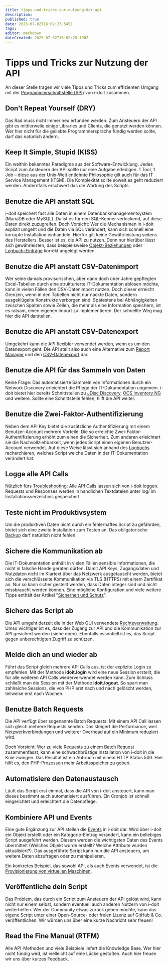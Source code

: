 ```yaml
---
title: tipps-und-tricks-zur-nutzung-der-api
description: 
published: true
date: 2025-07-02T16:02:27.545Z
tags: 
editor: markdown
dateCreated: 2025-07-02T16:02:25.198Z
---
```


# Tipps und Tricks zur Nutzung der API

An dieser Stelle tragen wir viele Tipps und Tricks zum effizienten Umgang mit der [Programmierschnittstelle (API)](./index.md) von i-doit zusammen.

Don't Repeat Yourself (DRY)
---------------------------

Das Rad muss nicht immer neu erfunden werden. Zum Ansteuern der API gibt es mittlerweile einige Libraries und Clients, die genutzt werden können. Wer hier nicht für die geliebte Programmiersprache fündig werden sollte, darf das natürlich ändern.

Keep It Simple, Stupid (KISS)
-----------------------------

Ein weithin bekanntes Paradigma aus der Software-Entwicklung. Jedes Script zum Ansteuern der API sollte nur eine Aufgabe erledigen. 1 Tool, 1 Job – diese aus der Unix-Welt entlehnte Philosophie gilt auch für das IT Service Management (ITSM). Die Komplexität sollte soweit es geht reduziert werden. Andernfalls erschwert das die Wartung des Scripts.

Benutze die API anstatt SQL
---------------------------

i-doit speichert fast alle Daten in einem Datenbankmanagementsystem (MariaDB oder MySQL). Da ist es für den SQL-Kenner verlockend, auf diese Daten direkt zuzugreifen. Doch Vorsicht: Wer die Mechanismen in i-doit explizit umgeht und die Daten via SQL verändert, kann sich schnell eine korrupte Installation einhandeln. Hierfür gilt keine Gewährleistung seitens des Herstellers. Besser ist es, die API zu nutzen. Denn nur hierüber lässt sich gewährleisten, dass beispielsweise [Objekt-Beziehungen](../../grundlagen/objekt-beziehungen.md) oder [Logbuch-Einträge](../../grundlagen/logbuch.md) korrekt angelegt werden.

Benutze die API anstatt CSV-Datenimport
---------------------------------------

Wer seine damals provisorischen, aber dann doch über Jahre gepflegten Excel-Tabellen durch eine strukturierte IT-Dokumentation ablösen möchte, kann in vielen Fällen den CSV-Datenimport nutzen. Doch dieser erreicht Grenzen, wenn in den Tabellen nicht nur nackte Daten, sondern ausgeklügelte Konstrukte verborgen sind. Spätestens bei Abhängigkeiten zwischen Spalten sowie Zellen, die mehr als eine Information speichern, ist es ratsam, einen eigenen Import zu implementieren. Der schnellte Weg mag hier die API darstellen.

Benutze die API anstatt CSV-Datenexport
---------------------------------------

Umgekehrt kann die API flexibler verwendet werden, wenn es um den Datenexport geht. Die API stellt also auch eine Alternative zum [Report Manager](../../auswertungen/report-manager.md) und den [CSV-Datenexport](../../daten-konsolidieren/csv-datenexport.md) dar.

Benutze die API für das Sammeln von Daten
-----------------------------------------

Keine Frage: Das automatisierte Sammeln von Informationen durch ein Network Discovery erleichtert die Pflege der IT-Dokumentation ungemein. i-doit bietet hier bereits Schnittstellen zu [JDisc Discovery](../../_archiv/jdisc-discovery.md), [OCS Inventory NG](../ocs-inventory-ng.md) und weitere. Sollte eine Schnittstelle fehlen, hilft die API weiter.

Benutze die Zwei-Faktor-Authentifizierung
-----------------------------------------

Neben dem API Key bietet die zusätzliche Authentifizierung mit einem Benutzer-Account mehrere Vorteile: Die so erreichte Zwei-Faktor-Authentifizierung erhöht zum einen die Sicherheit. Zum anderen erleichtert sie die Nachvollziehbarkeit, wenn jedes Script einen eigenen Benutzer-Account verwendet. Auf diese Weise lässt sich anhand des [Logbuchs](../../grundlagen/logbuch.md) recherchieren, welches Script welche Daten in der IT-Dokumentation verändert hat.

Logge alle API Calls
--------------------

Nützlich fürs [Troubleshooting](../../administration/troubleshooting/index.md): Alle API Calls lassen sich von i-doit loggen. Requests und Responses werden in handlichen Textdateien unter log/ im Installationsverzeichnis gespeichert.

Teste nicht im Produktivsystem
------------------------------

Um die produktiven Daten nicht durch ein fehlerhaftes Script zu gefährden, bietet sich eine zweite Installation zum Testen an. Das obligatorische [Backup](../../wartung-und-betrieb/daten-sichern-und-wiederherstellen/index.md) darf natürlich nicht fehlen.

Sichere die Kommunikation ab
----------------------------

Die IT-Dokumentation enthält in vielen Fällen sensible Informationen, die nicht in falsche Hände geraten dürfen. Damit API Keys, Zugangsdaten und Nutzdaten nicht im Klartext über das Netzwerk ausgetauscht werden, bietet sich die verschlüsselte Kommunikation via TLS (HTTPS) mit einem Zertifikat an. Nur so kann sicher gestellt werden, dass Daten integer sind und nicht missbraucht werden können. Eine mögliche Konfiguration und viele weitere Tipps enthält der Artikel "[Sicherheit und Schutz](../../wartung-und-betrieb/sicherheit-und-schutz.md)".

Sichere das Script ab
---------------------

Die API umgeht derzeit die in der Web GUI verwendete [Rechteverwaltung](../../effizientes-dokumentieren/rechteverwaltung/index.md). Umso wichtiger ist es, dass der Zugang zur API und die Kommunikation zur API gesichert werden (siehe oben). Ebenfalls essentiell ist es, das Script gegen unberechtigten Zugriff zu schützen.

Melde dich an und wieder ab
---------------------------

Führt das Script gleich mehrere API Calls aus, ist der explizite Login zu empfehlen. Mit der Methode **idoit.login** wird eine neue Session erstellt, die für alle weiteren API Calls wiederverwendet werden kann. Zum Schluss schließt man die Session mit der Methode **idoit.logout**. So spart man zahlreiche Sessions, die von PHP erst nach und nach gelöscht werden, teilweise erst nach Wochen.

Benutze Batch Requests
----------------------

Die API verfügt über sogenannte Batch Requests: Mit einem API Call lassen sich gleich mehrere Requests senden. Das steigert die Performance, weil Netzwerkverbindungen und weiterer Overhead auf ein Minimum reduziert wird.

Doch Vorsicht: Wer zu viele Requests zu einem Batch Request zusammenfasst, kann eine schwachbrüstige Installation von i-doit in die Knie zwingen. Das Resultat ist ein Abbruch mit einem HTTP Status 500. Hier hilft es, den PHP-Prozessen mehr Arbeitsspeicher zu geben.

Automatisiere den Datenaustausch
--------------------------------

Läuft das Script erst einmal, dass die API von i-doit ansteuert, kann man dieses bestimmt auch automatisiert ausführen. Ein Cronjob ist schnell eingerichtet und erleichtert die Datenpflege.

Kombiniere API und Events
-------------------------

Eine gute Ergänzung zur API stellen die [Events](../events.md) in i-doit dar. Wird über i-doit ein Objekt erstellt oder ein Kategorie-Eintrag verändert, kann ein beliebiges Script ausgeführt werden. Diesem werden die wichtigsten Daten des Events übermittelt (Welches Objekt wurde erstellt? Welche Attribute wurden aktualisiert?). Das ausgeführte Script kann nun die API ansteuern, um weitere Daten abzufragen oder zu manipulieren.

Ein konkretes Beispiel, das sowohl API, als auch Events verwendet, ist die [Provisionierung von virtuellen Maschinen](../../anwendungsfaelle/vm-provisionieren.md).

Veröffentliche dein Script
--------------------------

Das Problem, das durch ein Script zum Ansteuern der API gelöst wird, kann nicht nur einem selbst, sondern eventuell auch anderen Nutzern von i-doit weiterhelfen. Wer der Community etwas zurück geben möchte, kann das eigene Script unter einer Open-Source- oder freien Lizenz auf GitHub & Co. veröffentlichen. Wir würden uns über eine kurze Nachricht sehr freuen!

Read the Fine Manual (RTFM)
---------------------------

Alle API-Methoden und viele Beispiele liefert die Knowledge Base. Wer hier nicht fündig wird, ist vielleicht auf eine Lücke gestoßen. Auch hier freuen wir uns über kurzes Feedback.
